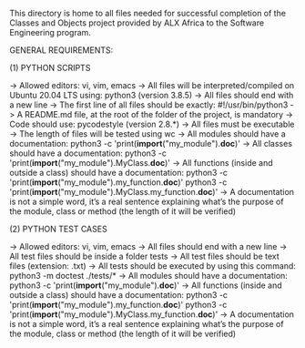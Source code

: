 This directory is home to all files needed for successful completion of the Classes and Objects project provided by ALX Africa to the Software Engineering program.

GENERAL REQUIREMENTS:

(1) PYTHON SCRIPTS

->	Allowed editors:
	    vi, vim, emacs
->	All files will be interpreted/compiled on Ubuntu 20.04 LTS using:
	    python3 (version 3.8.5)
->	All files should end with a new line
->	The first line of all files should be exactly:
	    #!/usr/bin/python3
->	A README.md file, at the root of the folder of the project, is mandatory
->	Code should use:
	     pycodestyle (version 2.8.*)
->	All files must be executable
->	The length of files will be tested using wc
->	All  modules should have a documentation:
	     python3 -c 'print(__import__("my_module").__doc__)'
->	All  classes should have a documentation:
	     python3 -c 'print(__import__("my_module").MyClass.__doc__)'
->	All  functions (inside and outside a class) should have a documentation:
	     python3 -c 'print(__import__("my_module").my_function.__doc__)'
	     python3 -c 'print(__import__("my_module").MyClass.my_function.__doc__)'
->	A documentation is not a simple word, it’s a real sentence explaining what’s the purpose of the module, class or method (the length of it will be verified)

(2) PYTHON TEST CASES

->	Allowed editors:
	    vi, vim, emacs
->	All files should end with a new line
->	All test files should be inside a folder tests
->	All test files should be text files (extension: .txt)
->	All tests should be executed by using this command:
	    python3 -m doctest ./tests/*
->	All  modules should have a documentation:
	     python3 -c 'print(__import__("my_module").__doc__)'
->	All  functions (inside and outside a class) should have a documentation:
	     python3 -c 'print(__import__("my_module").my_function.__doc__)'
	     python3 -c 'print(__import__("my_module").MyClass.my_function.__doc__)'
->	A documentation is not a simple word, it’s a real sentence explaining what’s the purpose of the module, class or method (the length of it will be verified)
